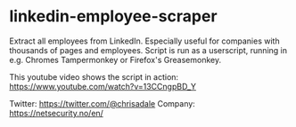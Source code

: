 # linkedin-employee-scraper
Extract all employees from LinkedIn. Especially useful for companies with thousands of pages and employees. Script is run as a userscript, running in e.g. Chromes Tampermonkey or Firefox's Greasemonkey. 

This youtube video shows the script in action: https://www.youtube.com/watch?v=13CCngpBD_Y

Twitter: https://twitter.com/@chrisadale
Company: https://netsecurity.no/en/
